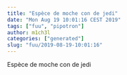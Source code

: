 ```yaml
---
title: "Espèce de moche con de jedi"
date: "Mon Aug 19 10:01:16 CEST 2019"
tags: ["fuu", "pipotron"]
author: m1ch3l
categories: ["generated"]
slug: "fuu/2019-08-19-10:01:16"
---
```


Espèce de moche con de jedi
